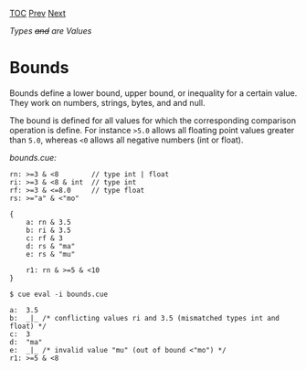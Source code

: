 [TOC](Readme.md) [Prev](numbers.md) [Next](rangedef.md)

_Types ~~and~~ are Values_

# Bounds

Bounds define a lower bound, upper bound, or inequality for a certain value.
They work on numbers, strings, bytes, and and null.

The bound is defined for all values for which the corresponding comparison
operation is define.
For instance `>5.0` allows all floating point values greater than `5.0`,
whereas `<0` allows all negative numbers (int or float).

<!-- CUE editor -->
_bounds.cue:_
```
rn: >=3 & <8        // type int | float
ri: >=3 & <8 & int  // type int
rf: >=3 & <=8.0     // type float
rs: >="a" & <"mo"

{
    a: rn & 3.5
    b: ri & 3.5
    c: rf & 3
    d: rs & "ma"
    e: rs & "mu"

    r1: rn & >=5 & <10
}
```

<!-- result -->
`$ cue eval -i bounds.cue`
```
a:  3.5
b:  _|_ /* conflicting values ri and 3.5 (mismatched types int and float) */
c:  3
d:  "ma"
e:  _|_ /* invalid value "mu" (out of bound <"mo") */
r1: >=5 & <8
```
